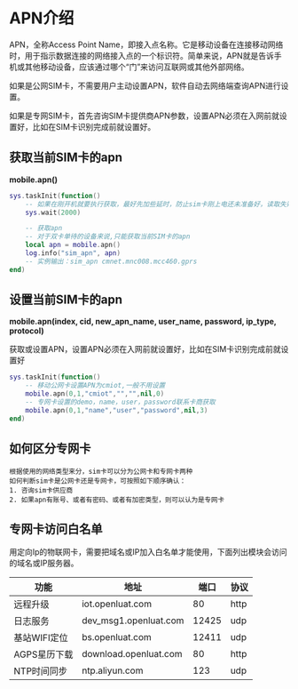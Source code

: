 # APN介绍

APN，全称Access Point Name，即接入点名称。它是移动设备在连接移动网络时，用于指示数据连接的网络接入点的一个标识符。简单来说，APN就是告诉手机或其他移动设备，应该通过哪个“门”来访问互联网或其他外部网络。

如果是公网SIM卡，不需要用户主动设置APN，软件自动去网络端查询APN进行设置。

如果是专网SIM卡，首先咨询SIM卡提供商APN参数，设置APN必须在入网前就设置好，比如在SIM卡识别完成前就设置好。

## 获取当前SIM卡的apn

**mobile.apn()**

```lua
sys.taskInit(function()
    -- 如果在刚开机就要执行获取，最好先加些延时，防止sim卡刚上电还未准备好，读取失败。
    sys.wait(2000)

    -- 获取apn
    -- 对于双卡单待的设备来说,只能获取当前SIM卡的apn
    local apn = mobile.apn()
    log.info("sim_apn", apn)
    -- 实例输出：sim_apn cmnet.mnc008.mcc460.gprs
end)
```

## 设置当前SIM卡的apn

**mobile.apn(index, cid, new_apn_name, user_name, password, ip_type, protocol)**

获取或设置APN，设置APN必须在入网前就设置好，比如在SIM卡识别完成前就设置好

```lua
sys.taskInit(function()
    -- 移动公网卡设置APN为cmiot,一般不用设置
	mobile.apn(0,1,"cmiot","","",nil,0) 
    -- 专网卡设置的demo，name，user，password联系卡商获取
	mobile.apn(0,1,"name","user","password",nil,3) 
end)
```

## 如何区分专网卡

```
根据使用的网络类型来分，sim卡可以分为公网卡和专网卡两种
如何判断sim卡是公网卡还是专网卡，可按照如下顺序确认：
1. 咨询sim卡供应商
2. 如果apn有账号、或者有密码、或者有加密类型，则可以认为是专网卡
```

## 专网卡访问白名单

用定向Ip的物联网卡，需要把域名或IP加入白名单才能使用，下面列出模块会访问的域名或IP服务器。

| 功能         | 地址                  | 端口  | 协议 |
| ------------ | --------------------- | ----- | ---- |
| 远程升级     | iot.openluat.com      | 80    | http |
| 日志服务     | dev_msg1.openluat.com | 12425 | udp  |
| 基站WIFI定位 | bs.openluat.com       | 12411 | udp  |
| AGPS星历下载 | download.openluat.com | 80    | http |
| NTP时间同步  | ntp.aliyun.com        | 123   | udp  |
